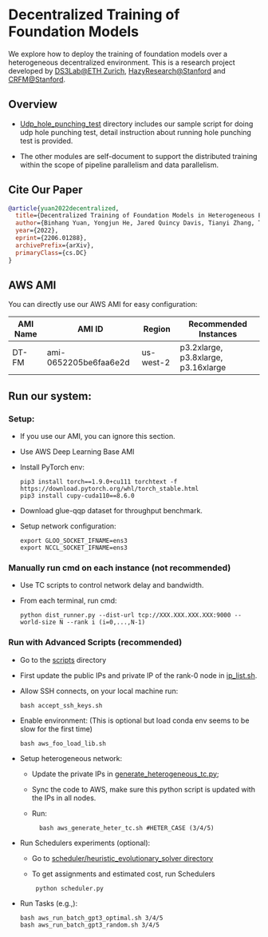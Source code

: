# Decentralized Training of Foundation Models

We explore how to deploy the training of foundation models over a heterogeneous decentralized environment. 
This is a research project developed by [DS3Lab@ETH Zurich](https://ds3lab.inf.ethz.ch/), [HazyResearch@Stanford](https://hazyresearch.stanford.edu/) and [CRFM@Stanford](https://crfm.stanford.edu/).

## Overview 

- [Udp_hole_punching_test](./udp_hole_punching_test) directory includes our sample script for doing udp hole punching test, detail instruction about running hole punching test is provided.

- The other modules are self-document to support the distributed training within the scope of pipeline parallelism and data parallelism.


## Cite Our Paper

```bibtex
@article{yuan2022decentralized,
  title={Decentralized Training of Foundation Models in Heterogeneous Environments}, 
  author={Binhang Yuan, Yongjun He, Jared Quincy Davis, Tianyi Zhang, Tri Dao, Beidi Chen, Percy Liang, Christopher Re, and Ce Zhang},
  year={2022},
  eprint={2206.01288},
  archivePrefix={arXiv},
  primaryClass={cs.DC}
}
```

## AWS AMI

You can directly use our AWS AMI for easy configuration: 

| AMI Name | AMI ID                | Region    | Recommended Instances                |
|----------|-----------------------|-----------|--------------------------------------|
| DT-FM    | ami-0652205be6faa6e2d | us-west-2 | p3.2xlarge, p3.8xlarge, p3.16xlarge  |

## Run our system:
### Setup:

- If you use our AMI, you can ignore this section.


- Use AWS Deep Learning Base AMI


- Install PyTorch env: 

      pip3 install torch==1.9.0+cu111 torchtext -f https://download.pytorch.org/whl/torch_stable.html
      pip3 install cupy-cuda110==8.6.0


- Download glue-qqp dataset for throughput benchmark.


- Setup network configuration:

      export GLOO_SOCKET_IFNAME=ens3
      export NCCL_SOCKET_IFNAME=ens3

### Manually run cmd on each instance (not recommended)

- Use TC scripts to control network delay and bandwidth.
  

- From each terminal, run cmd:
      
      python dist_runner.py --dist-url tcp://XXX.XXX.XXX.XXX:9000 --world-size N --rank i (i=0,...,N-1)

### Run with Advanced Scripts (recommended)

- Go to the [scripts](./scripts) directory


- First update the public IPs and private IP of the rank-0 node in [ip_list.sh](./scripts/ip_list.sh).


- Allow SSH connects, on your local machine run: 

      bash accept_ssh_keys.sh

      
- Enable environment: (This is optional but load conda env seems to be slow for the first time)

      bash aws_foo_load_lib.sh

- Setup heterogeneous network:

  - Update the private IPs in [generate_heterogeneous_tc.py](./scheduler/generate_heterogeneous_tc.py);

  - Sync the code to AWS, make sure this python script is updated with the IPs in all nodes. 
  
  - Run:

          bash aws_generate_heter_tc.sh #HETER_CASE (3/4/5)

- Run Schedulers experiments (optional):

  - Go to [scheduler/heuristic_evolutionary_solver directory](./scheduler/heuristic_evolutionary_solver)
  
  - To get assignments and estimated cost, run Schedulers 
  
         python scheduler.py


- Run Tasks (e.g.,):

      bash aws_run_batch_gpt3_optimal.sh 3/4/5
      bash aws_run_batch_gpt3_random.sh 3/4/5
